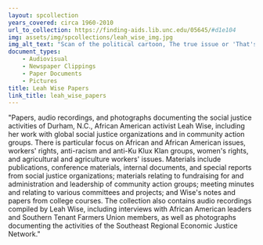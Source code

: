 ```yaml
---
layout: spcollection
years_covered: circa 1960-2010
url_to_collection: https://finding-aids.lib.unc.edu/05645/#d1e104
img: assets/img/spcollections/leah_wise_img.jpg
img_alt_text: "Scan of the political cartoon, The true issue or 'That's what's the matter' by Currier & Ives from the Library of Congress digital collection. "
document_types: 
    - Audiovisual
    - Newspaper Clippings
    - Paper Documents
    - Pictures
title: Leah Wise Papers
link_title: leah_wise_papers
---
```

"Papers, audio recordings, and photographs documenting the social justice activities of Durham, N.C., African American activist Leah Wise, including her work with global social justice organizations and in community action groups. There is particular focus on African and African American issues, workers' rights, anti-racism and anti-Ku Klux Klan groups, women's rights, and agricultural and agriculture workers' issues. Materials include publications, conference materials, internal documents, and special reports from social justice organizations; materials relating to fundraising for and administration and leadership of community action groups; meeting minutes and relating to various committees and projects; and Wise's notes and papers from college courses. The collection also contains audio recordings compiled by Leah Wise, including interviews with African American leaders and Southern Tenant Farmers Union members, as well as photographs documenting the activities of the Southeast Regional Economic Justice Network."